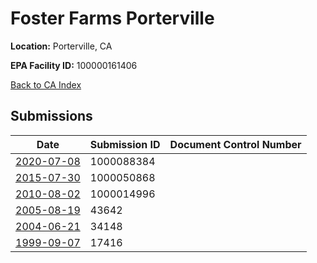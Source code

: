 # Foster Farms Porterville

**Location:** Porterville, CA

**EPA Facility ID:** 100000161406

[Back to CA Index](../../index.md)

## Submissions

| Date | Submission ID | Document Control Number |
|------|--------------|-------------------------|
| [2020-07-08](submissions/1000088384.md) | 1000088384 |  |
| [2015-07-30](submissions/1000050868.md) | 1000050868 |  |
| [2010-08-02](submissions/1000014996.md) | 1000014996 |  |
| [2005-08-19](submissions/43642.md) | 43642 |  |
| [2004-06-21](submissions/34148.md) | 34148 |  |
| [1999-09-07](submissions/17416.md) | 17416 |  |
